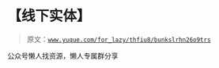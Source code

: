 # 【线下实体】

> 原文：[`www.yuque.com/for_lazy/thfiu8/bunkslrhn26o9trs`](https://www.yuque.com/for_lazy/thfiu8/bunkslrhn26o9trs)



公众号懒人找资源，懒人专属群分享